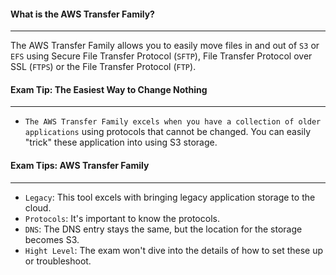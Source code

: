 #### What is the AWS Transfer Family?

___
The AWS Transfer Family allows you to easily move files in and out of `S3` or `EFS` using Secure File Transfer
Protocol (`SFTP`), File Transfer Protocol over SSL (`FTPS`) or the File Transfer Protocol (`FTP`).

#### Exam Tip: The Easiest Way to Change Nothing

___

* `The AWS Transfer Family excels when you have a collection of older applications` using protocols that cannot be
  changed. You can easily "trick" these application into using S3 storage.

#### Exam Tips: AWS Transfer Family

___

* `Legacy`: This tool excels with bringing legacy application storage to the cloud.
* `Protocols`: It's important to know the protocols.
* `DNS`: The DNS entry stays the same, but the location for the storage becomes S3.
* `Hight Level`: The exam won't dive into the details of how to set these up or troubleshoot.